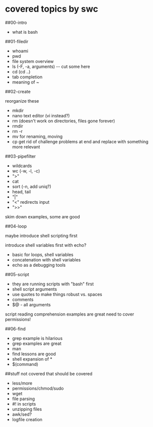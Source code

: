 # covered topics by swc

##00-intro
+ what is bash

##01-filedir
+ whoami  
+ pwd  
+ file system overview
+ ls (-F, -a, arguments) -- cut some here
+ cd (cd ..)
+ tab completion
+ meaning of ~

##02-create

reorganize these
+ mkdir
+ nano text editor (vi instead?)
+ rm (doesn't work on directories, files gone forever)
+ rmdir
+ rm -r
+ mv for renaming, moving
+ cp
get rid of challenge problems at end and replace with something more relevant

##03-pipefilter

+ wildcards
+ wc (-w, -l, -c)
+ ">"
+ cat
+ sort (-n, add uniq?)
+ head, tail
+ "|"
+ "<" redirects input
+ ">>"

skim down examples, some are good

##04-loop

maybe introduce shell scripting first

introduce shell variables first with echo?
+ basic for loops, shell variables
+ concatenation with shell variables
+ echo as a debugging tools

##05-script

+ they are running scripts with "bash" first
+ shell script arguments
+ use quotes to make things robust vs. spaces
+ comments
+ $@ - all arguments

script reading comprehension examples are great
need to cover permissions!

##06-find

+ grep example is hilarious
+ grep examples are great
+ man
+ find lessons are good
+ shell expansion of *
+ $(command)

##stuff not covered that should be covered
+ less/more
+ permissions/chmod/sudo
+ wget
+ file parsing
+ #! in scripts
+ unzipping files
+ awk/sed?
+ logfile creation
